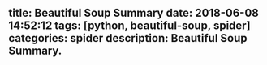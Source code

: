 title: Beautiful Soup Summary
date: 2018-06-08 14:52:12
tags: [python, beautiful-soup, spider]
categories: spider
description: Beautiful Soup Summary.
---
